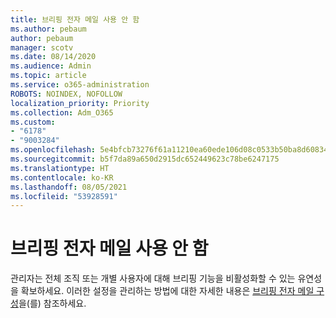 ```yaml
---
title: 브리핑 전자 메일 사용 안 함
ms.author: pebaum
author: pebaum
manager: scotv
ms.date: 08/14/2020
ms.audience: Admin
ms.topic: article
ms.service: o365-administration
ROBOTS: NOINDEX, NOFOLLOW
localization_priority: Priority
ms.collection: Adm_O365
ms.custom:
- "6178"
- "9003284"
ms.openlocfilehash: 5e4bfcb73276f61a11210ea60ede106d08c0533b50ba8d60834dd0d353c3a2bb
ms.sourcegitcommit: b5f7da89a650d2915dc652449623c78be6247175
ms.translationtype: HT
ms.contentlocale: ko-KR
ms.lasthandoff: 08/05/2021
ms.locfileid: "53928591"
---
```

# <a name="disabling-briefing-email"></a>브리핑 전자 메일 사용 안 함

관리자는 전체 조직 또는 개별 사용자에 대해 브리핑 기능을 비활성화할 수 있는 유연성을 확보하세요. 이러한 설정을 관리하는 방법에 대한 자세한 내용은 [브리핑 전자 메일 구성](https://docs.microsoft.com/briefing/be-admin)을(를) 참조하세요.